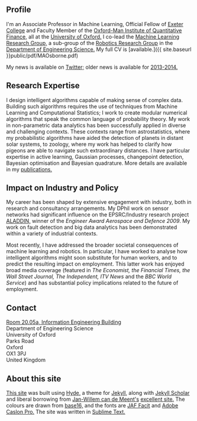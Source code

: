 
## Profile

I'm an Associate Professor in Machine Learning, Official Fellow of <a href="http://www.exeter.ox.ac.uk">Exeter College</a>  and Faculty Member of the <a href="http://www.oxford-man.ox.ac.uk">Oxford-Man Institute of Quantitative Finance,</a> all at the <a href="http://www.ox.ac.uk">University of Oxford.</a> I co-lead the <a href="http://www.robots.ox.ac.uk/~parg">Machine Learning Research Group,</a> a sub-group of the <a href="http://www.robots.ox.ac.uk/">Robotics Research Group</a> in the <a href="http://www.eng.ox.ac.uk/">Department of Engineering
Science.</a> My full CV is [available.]({{ site.baseurl }}public/pdf/MAOsborne.pdf)

My news is available on [Twitter;](http://twitter.com/maosbot) older news is available for <a href="{{ site.baseurl }}news">2013-2014.</a>


## Research Expertise

I design intelligent algorithms capable of making sense of complex data. Building such algorithms requires the use of techniques from Machine Learning and Computational Statistics; I work to create modular numerical algorithms that speak the common language of probability theory. My work in non-parametric data analytics has been successfully applied in diverse and challenging contexts. These contexts range from astrostatistics, where my probabilistic algorithms have aided the detection of planets in distant solar systems, to zoology, where my work has helped to clarify how pigeons are able to navigate such extraordinary distances. I have particular expertise in active learning, Gaussian processes, changepoint detection, Bayesian optimisation and Bayesian quadrature. More details are available in my <a href="{{ site.baseurl }}paperscode">publications.</a>

## Impact on Industry and Policy

My career has been shaped by extensive engagement with industry, both in research and consultancy arrangements. My DPhil work on sensor networks had significant influence on the EPSRC/Industry research project <a href="http://www.aladdinproject.org">ALADDIN,</a> winner of the <i> Engineer Award Aerospace and Defence 2009</i>. My work on fault detection and big data analytics has been demonstrated within a variety of industrial contexts. 

Most recently, I have addressed the broader societal consequences of machine learning and robotics. In particular, I have worked to analyse how intelligent algorithms might soon substitute for human workers, and to predict the resulting impact on employment. This latter work has enjoyed broad media coverage (featured in <i>The Economist, the Financial Times, the Wall Street Journal, The Independent, ITV News</i> and the <i>BBC World Service</i>) and has substantial policy implications related to the future of employment.

## Contact

<script language="JavaScript">
<!--
document.write('<a href="mailto:' + 'mosb' + '@' + 'robots.ox.ac.uk' + '">');
document.write('mosb' + '@' + 'robots.ox.ac.uk' + '</a>');
//-->
</script>
<a href="http://maps.google.co.uk/maps/ms?msid=208001318046621592827.00048522c12bce7ee270f&msa=0">Room 20.05a, Information Engineering Building</a>  
Department of Engineering Science  
University of Oxford  
Parks Road  
Oxford  
OX1 3PJ  
United Kingdom  

## About this site

[This site](https://github.com/mosb/robots-www,) was built using [Hyde,](https://github.com/poole/hyde) a theme for [Jekyll,](http://jekyllrb.com/) along with [Jekyll Scholar](https://github.com/inukshuk/jekyll-scholar) and liberal borrowing from [Jan-Willem can de Meent's](http://www.robots.ox.ac.uk/~jwvdm/) [excellent site.](https://github.com/jwvdm/robots-homepage) The colours are drawn from [base16,](http://chriskempson.github.io/base16/) and the fonts are [JAF Facit](https://typekit.com/fonts/jaf-facitweb) and [Adobe Caslon Pro.](https://typekit.com/fonts/adobe-caslon-pro) The site was written in [Sublime Text.](http://www.sublimetext.com/)


